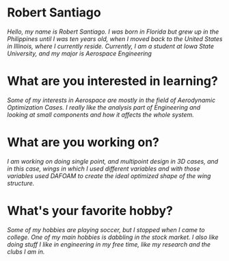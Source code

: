 # Robert Santiago
*Hello, my name is Robert Santiago. I was born in Florida but grew up in the Philippines until I was ten years old, when I moved back to the United States in Illinois, where I currently reside. Currently, I am a student at Iowa State University, and my major is Aerospace Engineering*
# What are you interested in learning? 
*Some of my interests in Aerospace are mostly in the field of Aerodynamic Optimization Cases. I really like the analysis part of Engineering and looking at small components and how it affects the whole system.* 
# What are you working on? 
*I am working on doing single point, and multipoint design in 3D cases, and in this case, wings in which I used different variables and with those variables used DAFOAM to create the ideal optimized shape of the wing structure.*
# What's your favorite hobby? 
*Some of my hobbies are playing soccer, but I stopped when I came to college. One of my main hobbies is dabbling in the stock market. I also like doing stuff I like in engineering in my free time, like my research and the clubs I am in.*
